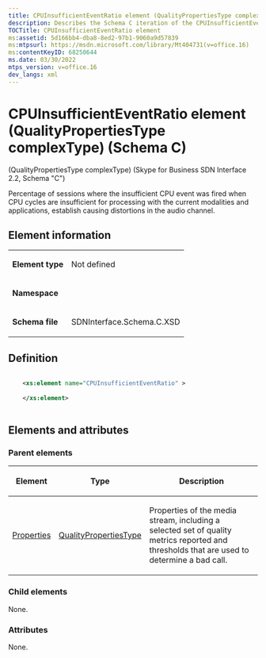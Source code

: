 ```yaml
---
title: CPUInsufficientEventRatio element (QualityPropertiesType complexType) (Schema C)
description: Describes the Schema C iteration of the CPUInsufficientEventRatio element (QualityPropertiesType complexType) and provides the element's definition.
TOCTitle: CPUInsufficientEventRatio element
ms:assetid: 5d166bb4-dba8-8ed2-97b1-9060a9d57839
ms:mtpsurl: https://msdn.microsoft.com/library/Mt404731(v=office.16)
ms:contentKeyID: 68250644
ms.date: 03/30/2022
mtps_version: v=office.16
dev_langs: xml
---
```


# CPUInsufficientEventRatio element (QualityPropertiesType complexType) (Schema C)

(QualityPropertiesType complexType) (Skype for Business SDN Interface 2.2, Schema "C")

Percentage of sessions where the insufficient CPU event was fired when CPU cycles are insufficient for processing with the current modalities and applications, establish causing distortions in the audio channel. 

## Element information

<table>

<tbody>
<tr class="odd">
<td><p><strong>Element type</strong></p></td>
<td><p>Not defined</p></td>
</tr>
<tr class="even">
<td><p><strong>Namespace</strong></p></td>
<td><p></p></td>
</tr>
<tr class="odd">
<td><p><strong>Schema file</strong></p></td>
<td><p>SDNInterface.Schema.C.XSD</p></td>
</tr>
</tbody>
</table>


## Definition

```xml

    <xs:element name="CPUInsufficientEventRatio" >
    
    </xs:element>
  
```

## Elements and attributes

### Parent elements

<table>

<thead>
<tr class="header">
<th><p>Element</p></th>
<th><p>Type</p></th>
<th><p>Description</p></th>
</tr>
</thead>
<tbody>
<tr class="odd">
<td><p><a href="properties-element-qualitytype-complextype-skype-for-business-sdn-interface-2-2-schema-c.md">Properties</a></p></td>
<td><p><a href="qualitypropertiestype-complextype-skype-for-business-sdn-interface-2-2-schema-c.md">QualityPropertiesType</a></p></td>
<td><p>Properties of the media stream, including a selected set of quality metrics reported and thresholds that are used to determine a bad call.</p></td>
</tr>
</tbody>
</table>


### Child elements

None.

### Attributes

None.
